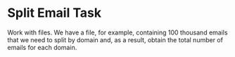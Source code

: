 # Split Email Task
Work with files. We have a file, for example, containing 100 thousand emails that we need to split by domain and, as a result, obtain the total number of emails for each domain.
